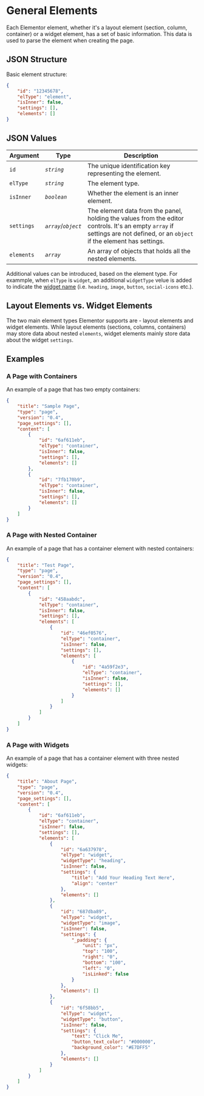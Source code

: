 # General Elements

<Badge type="tip" vertical="top" text="Elementor Core" /> <Badge type="warning" vertical="top" text="Advanced" />

Each Elementor element, whether it's a layout element (section, column, container) or a widget element, has a set of basic information. This data is used to parse the element when creating the page.

## JSON Structure

Basic element structure:

```json
{
	"id": "12345678",
	"elType": "element",
	"isInner": false,
	"settings": [],
	"elements": []
}
```

## JSON Values

| Argument   | Type                 | Description |
|------------|----------------------|-------------|
| `id`       | _`string`_           | The unique identification key representing the element. |
| `elType`   | _`string`_           | The element type. |
| `isInner`  | _`boolean`_          | Whether the element is an inner element. |
| `settings` | _`array`_/_`object`_ | The element data from the panel, holding the values from the editor controls. It's an empty `array` if settings are not defined, or an `object` if the element has settings. |
| `elements` | _`array`_            | An array of objects that holds all the nested elements. |

Additional values can be introduced, based on the element type. For exammple, when `elType` is `widget`, an additional `widgetType` velue is added to indicate the [widget name](./../widgets/widget-data/) (i.e. `heading`, `image`, `button`, `social-icons` etc.).

## Layout Elements vs. Widget Elements

The two main element types Elementor supports are - layout elements and widget elements. While layout elements (sections, columns, containers) may store data about nested `elements`, widget elements mainly store data about the widget `settings`.

## Examples

### A Page with Containers

An example of a page that has two empty containers:

```json
{
	"title": "Sample Page",
	"type": "page",
	"version": "0.4",
	"page_settings": [],
	"content": [
		{
			"id": "6af611eb",
			"elType": "container",
			"isInner": false,
			"settings": [],
			"elements": []
		},
		{
			"id": "7fb170b9",
			"elType": "container",
			"isInner": false,
			"settings": [],
			"elements": []
		}
	]
}
```

### A Page with Nested Container

An example of a page that has a container element with nested containers:

```json
{
	"title": "Test Page",
	"type": "page",
	"version": "0.4",
	"page_settings": [],
	"content": [
		{
			"id": "458aabdc",
			"elType": "container",
			"isInner": false,
			"settings": [],
			"elements": [
				{
					"id": "46ef0576",
					"elType": "container",
					"isInner": false,
					"settings": [],
					"elements": [
						{
							"id": "4a59f2e3",
							"elType": "container",
							"isInner": false,
							"settings": [],
							"elements": []
						}
					]
				}
			]
		}
	]
}
```

### A Page with Widgets

An example of a page that has a container element with three nested widgets:

```json
{
	"title": "About Page",
	"type": "page",
	"version": "0.4",
	"page_settings": [],
	"content": [
		{
			"id": "6af611eb",
			"elType": "container",
			"isInner": false,
			"settings": [],
			"elements": [
				{
					"id": "6a637978",
					"elType": "widget",
					"widgetType": "heading",
					"isInner": false,
					"settings": {
						"title": "Add Your Heading Text Here",
						"align": "center"
					},
					"elements": []
				},
				{
					"id": "687dba89",
					"elType": "widget",
					"widgetType": "image",
					"isInner": false,
					"settings": {
						"_padding": {
							"unit": "px",
							"top": "100",
							"right": "0",
							"bottom": "100",
							"left": "0",
							"isLinked": false
						}
					},
					"elements": []
				},
				{
					"id": "6f58bb5",
					"elType": "widget",
					"widgetType": "button",
					"isInner": false,
					"settings": {
						"text": "Click Me",
						"button_text_color": "#000000",
						"background_color": "#E7DFF5"
					},
					"elements": []
				}
			]
		}
	]
}
```
